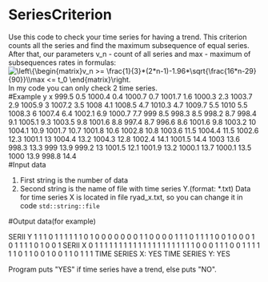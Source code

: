# SeriesCriterion
Use this code to check your time series for having a trend. This criterion counts all the series and find the maximum subsequence of equal series. After that, our parameters v_n - count of all series and max - maximum of subsequences rates in formulas:
<img src="https://latex.codecogs.com/svg.image?\left\{\begin{matrix}v_n&space;>=&space;\frac{1}{3}*(2*n-1)-1.96*\sqrt{\frac{16*n-29}{90}}\\max&space;<=&space;t_0&space;\end{matrix}\right." title="\left\{\begin{matrix}v_n >= \frac{1}{3}*(2*n-1)-1.96*\sqrt{\frac{16*n-29}{90}}\\max <= t_0 \end{matrix}\right." />
In my code you can only check 2 time series.</br>
#Example
y       x
999.5   0.5
1000.4  0.4
1000.7  0.7
1001.7  1.6
1000.3  2.3
1003.7  2.9
1005.9  3
1007.2  3.5
1008    4.1
1008.5  4.7
1010.3  4.7
1009.7  5.5
1010    5.5
1008.3  6
1007.4  6.4
1002.1  6.9
1000.7  7.7
999     8.5
998.3   8.5
998.2   8.7
998.4   9.1
1005.1  9.3
1003.5  9.8
1001.6  8.8
997.4   8.7
996.6   8.6
1001.6  9.8
1003.2  10
1004.1  10.9
1001.7  10.7
1001.8  10.6
1002.8  10.8
1003.6  11.5
1004.4  11.5
1002.6  12.3
1001.1  13
1004.4  13.2
1004.3  12.8
1002.4  14.1
1001.5  14.4
1003    13.6
998.3   13.3
999     13.9
999.2   13
1001.5  12.1
1001.9  13.2
1000.1  13.7
1000.1  13.5
1000    13.9
998.8   14.4
</br>
#Input data
1. First string is the number of data
2. Second string is the name of file with time series Y.(format: *.txt)
Data for time series X is located in file ryad_x.txt, so you can change it in code `std::string::file`

#Output data(for example)

SERII Y
1 1 1 0 1 1 1 1 1 1 0 1 0 0 0 0 0 0 0 1 1 0 0 0 0 1 1 1 0 1 1 1 1 0 0 1 0 0 0 1 0 1 1 1 1 0 1 0 0 1
SERII X
0 1 1 1 1 1 1 1 1 1 1 1 1 1 1 1 1 1 1 1 1 1 0 0 0 1 1 1 0 0 1 1 1 1 1 1 0 1 1 0 0 1 0 0 1 1 0 1 1 1
TIME SERIES X: YES
TIME SERIES Y: YES

Program puts "YES" if time series have a trend, else puts "NO".

